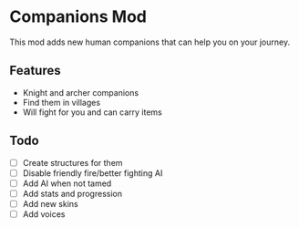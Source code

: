 # Companions Mod

This mod adds new human companions that can help you on your journey.

## Features

- Knight and archer companions
- Find them in villages
- Will fight for you and can carry items

## Todo

- [ ] Create structures for them
- [ ] Disable friendly fire/better fighting AI
- [ ] Add AI when not tamed
- [ ] Add stats and progression
- [ ] Add new skins
- [ ] Add voices
